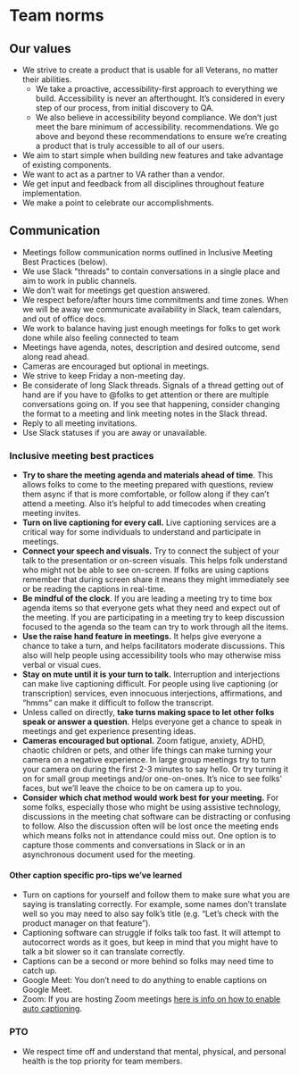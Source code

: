 # Team norms

## Our values

- We strive to create a product that is usable for all Veterans, no matter their abilities.
  - We take a proactive, accessibility-first approach to everything we build. Accessibility is never an afterthought. It’s considered in every step of our process, from initial discovery to QA. 
  - We also believe in accessibility beyond compliance. We don’t just meet the bare minimum of accessibility. recommendations. We go above and beyond these recommendations to ensure we’re creating a product that is truly accessible to all of our users.
- We aim to start simple when building new features and take advantage of existing components.
- We want to act as a partner to VA rather than a vendor.
- We get input and feedback from all disciplines throughout feature implementation.
- We make a point to celebrate our accomplishments.

## Communication

- Meetings follow communication norms  outlined in Inclusive Meeting Best Practices (below).
- We use Slack "threads" to contain conversations in a single place and aim to work in public channels.
- We don’t wait for meetings get question answered.
- We respect before/after hours time commitments and time zones. When we will be away we communicate availability in Slack, team calendars, and out of office docs.
- We work to balance having just enough meetings for folks to get work done while also feeling connected to team
- Meetings have agenda, notes, description and desired outcome, send along read ahead.
- Cameras are encouraged but optional in meetings.
- We strive to keep Friday a non-meeting day.
- Be considerate of long Slack threads. Signals of a thread getting out of hand are if you have to @folks to get attention or there are multiple conversations going on. If you see that happening, consider changing the format to a meeting and link meeting notes in the Slack thread.
- Reply to all meeting invitations.
- Use Slack statuses if you are away or unavailable.

### Inclusive meeting best practices

- **Try to share the meeting agenda and materials ahead of time**. This allows folks to come to the meeting prepared with questions, review them async if that is more comfortable, or follow along if they can’t attend a meeting.  Also it’s helpful to add timecodes when creating meeting invites.
- **Turn on live captioning for every call.** Live captioning services are a critical way for some individuals to understand and participate in meetings.
- **Connect your speech and visuals.** Try to connect the subject of your talk to the presentation or on-screen visuals. This helps folk understand who might not be able to see on-screen. If folks are using captions remember that during screen share it means they might immediately see or be reading the captions in real-time.
- **Be mindful of the clock**. If you are leading a meeting try to time box agenda items so that everyone gets what they need and expect out of the meeting. If you are participating in a meeting try to keep discussion focused to the agenda so the team can try to work through all the items.
- **Use the raise hand feature in meetings.** It helps give everyone a chance to take a turn, and helps facilitators moderate discussions. This also will help people using accessibility tools who may otherwise miss verbal or visual cues. 
- **Stay on mute until it is your turn to talk.** Interruption and interjections can make live captioning difficult. For people using live captioning (or transcription) services, even innocuous interjections, affirmations, and “hmms” can make it difficult to follow the transcript.
- Unless called on directly, **take turns making space to let other folks speak or answer a question**. Helps everyone get a chance to speak in meetings and get experience presenting ideas.
- **Cameras encouraged but optional.** Zoom fatigue, anxiety, ADHD, chaotic children or pets, and other life things can make turning your camera on a negative experience. In large group meetings try to turn your camera on during the first 2-3 minutes to say hello. Or try turning it on for small group meetings and/or one-on-ones. It’s nice to see folks' faces, but we’ll leave the choice to be on camera up to you.
- **Consider which chat method would work best for your meeting.** For some folks, especially those who might be using assistive technology, discussions in the meeting chat software can be distracting or confusing to follow. Also the discussion often will be lost once the meeting ends which means folks not in attendance could miss out. One option is to capture those comments and conversations in Slack or in an asynchronous document used for the meeting.

#### Other caption specific pro-tips we’ve learned

- Turn on captions for yourself and follow them to make sure what you are saying is translating correctly. For example, some names don’t translate well so you may need to also say folk’s title (e.g. “Let’s check with the product manager on that feature”). 
- Captioning software can struggle if folks talk too fast. It will attempt to autocorrect words as it goes, but keep in mind that you might have to talk a bit slower so it can translate correctly.  
- Captions can be a second or more behind so folks may need time to catch up.
- Google Meet: You don’t need to do anything to enable captions on Google Meet.
- Zoom: If you are hosting Zoom meetings [here is info on how to enable auto captioning](https://support.zoom.us/hc/en-us/articles/8158289360141-Enabling-automated-captions).

### PTO

- We respect time off and understand that mental, physical, and personal health is the top priority for team members.

